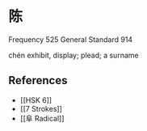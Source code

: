 # 陈
Frequency 525
General Standard 914

chén
exhibit, display; plead; a surname

## References
- [[HSK 6]]
- [[7 Strokes]]
- [[阜 Radical]]